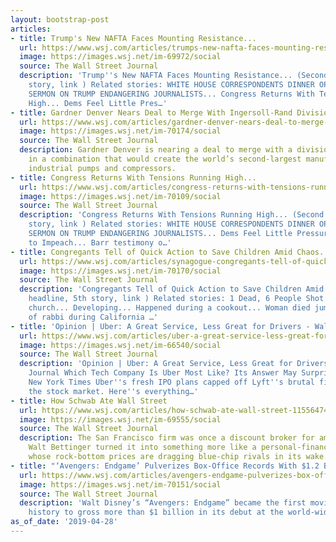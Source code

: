 ```yaml
---
layout: bootstrap-post
articles:
- title: Trump's New NAFTA Faces Mounting Resistance...
  url: https://www.wsj.com/articles/trumps-new-nafta-faces-mounting-resistance-in-democratic-house-11556493604
  image: https://images.wsj.net/im-69972/social
  source: The Wall Street Journal
  description: 'Trump''s New NAFTA Faces Mounting Resistance... (Second column, 3rd
    story, link ) Related stories: WHITE HOUSE CORRESPONDENTS DINNER OPENS WITH DARK
    SERMON ON TRUMP ENDANGERING JOURNALISTS... Congress Returns With Tensions Running
    High... Dems Feel Little Pres…'
- title: Gardner Denver Nears Deal to Merge With Ingersoll-Rand Division
  url: https://www.wsj.com/articles/gardner-denver-nears-deal-to-merge-with-ingersoll-rand-division-11556493388
  image: https://images.wsj.net/im-70174/social
  source: The Wall Street Journal
  description: Gardner Denver is nearing a deal to merge with a division of Ingersoll-Rand,
    in a combination that would create the world’s second-largest manufacturer of
    industrial pumps and compressors.
- title: Congress Returns With Tensions Running High...
  url: https://www.wsj.com/articles/congress-returns-with-tensions-running-high-11556449239
  image: https://images.wsj.net/im-70109/social
  source: The Wall Street Journal
  description: 'Congress Returns With Tensions Running High... (Second column, 2nd
    story, link ) Related stories: WHITE HOUSE CORRESPONDENTS DINNER OPENS WITH DARK
    SERMON ON TRUMP ENDANGERING JOURNALISTS... Dems Feel Little Pressure From Voters
    to Impeach... Barr testimony o…'
- title: Congregants Tell of Quick Action to Save Children Amid Chaos...
  url: https://www.wsj.com/articles/synagogue-congregants-tell-of-quick-action-to-save-children-amid-chaos-of-attack-11556490153
  image: https://images.wsj.net/im-70170/social
  source: The Wall Street Journal
  description: 'Congregants Tell of Quick Action to Save Children Amid Chaos... (Top
    headline, 5th story, link ) Related stories: 1 Dead, 6 People Shot near Baltimore
    church... Developing... Happened during a cookout... Woman died jumping in front
    of rabbi during California …'
- title: 'Opinion | Uber: A Great Service, Less Great for Drivers - Wall Street Journal'
  url: https://www.wsj.com/articles/uber-a-great-service-less-great-for-drivers-11556480665
  image: https://images.wsj.net/im-66540/social
  source: The Wall Street Journal
  description: 'Opinion | Uber: A Great Service, Less Great for Drivers Wall Street
    Journal Which Tech Company Is Uber Most Like? Its Answer May Surprise You The
    New York Times Uber''s fresh IPO plans capped off Lyft''s brutal first month on
    the stock market. Here''s everything…'
- title: How Schwab Ate Wall Street
  url: https://www.wsj.com/articles/how-schwab-ate-wall-street-11556474103
  image: https://images.wsj.net/im-69555/social
  source: The Wall Street Journal
  description: The San Francisco firm was once a discount broker for amateurs. CEO
    Walt Bettinger turned it into something more like a personal-finance supermarket,
    whose rock-bottom prices are dragging blue-chip rivals in its wake.
- title: "‘Avengers: Endgame’ Pulverizes Box-Office Records With $1.2 Billion Debut"
  url: https://www.wsj.com/articles/avengers-endgame-pulverizes-box-office-records-with-1-2-billion-debut-11556467711
  image: https://images.wsj.net/im-70151/social
  source: The Wall Street Journal
  description: 'Walt Disney’s “Avengers: Endgame” became the first movie in Hollywood
    history to gross more than $1 billion in its debut at the world-wide box office.'
as_of_date: '2019-04-28'
---
```


